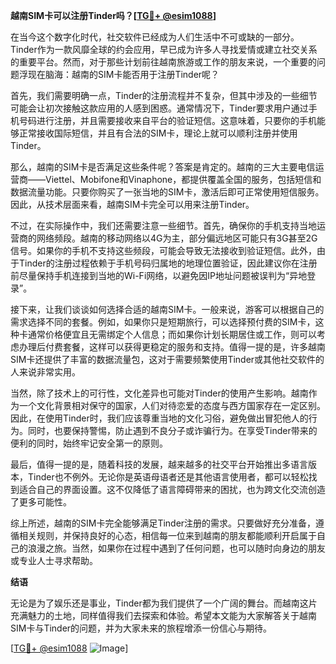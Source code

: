 **越南SIM卡可以注册Tinder吗？[[TG💪+ @esim1088](https://t.me/s/esim1088)]**

在当今这个数字化时代，社交软件已经成为人们生活中不可或缺的一部分。Tinder作为一款风靡全球的约会应用，早已成为许多人寻找爱情或建立社交关系的重要平台。然而，对于那些计划前往越南旅游或工作的朋友来说，一个重要的问题浮现在脑海：越南的SIM卡能否用于注册Tinder呢？

首先，我们需要明确一点，Tinder的注册流程并不复杂，但其中涉及的一些细节可能会让初次接触这款应用的人感到困惑。通常情况下，Tinder要求用户通过手机号码进行注册，并且需要接收来自平台的验证短信。这意味着，只要你的手机能够正常接收国际短信，并且有合法的SIM卡，理论上就可以顺利注册并使用Tinder。

那么，越南的SIM卡是否满足这些条件呢？答案是肯定的。越南的三大主要电信运营商——Viettel、Mobifone和Vinaphone，都提供覆盖全国的服务，包括短信和数据流量功能。只要你购买了一张当地的SIM卡，激活后即可正常使用短信服务。因此，从技术层面来看，越南SIM卡完全可以用来注册Tinder。

不过，在实际操作中，我们还需要注意一些细节。首先，确保你的手机支持当地运营商的网络频段。越南的移动网络以4G为主，部分偏远地区可能只有3G甚至2G信号。如果你的手机不支持这些频段，可能会导致无法接收到验证短信。此外，由于Tinder的注册过程依赖于手机号码归属地的地理位置验证，因此建议你在注册前尽量保持手机连接到当地的Wi-Fi网络，以避免因IP地址问题被误判为“异地登录”。

接下来，让我们谈谈如何选择合适的越南SIM卡。一般来说，游客可以根据自己的需求选择不同的套餐。例如，如果你只是短期旅行，可以选择预付费的SIM卡，这种卡通常价格便宜且无需绑定个人信息；而如果你计划长期居住或工作，则可以考虑办理后付费套餐，这样可以获得更稳定的服务和支持。值得一提的是，许多越南SIM卡还提供了丰富的数据流量包，这对于需要频繁使用Tinder或其他社交软件的人来说非常实用。

当然，除了技术上的可行性，文化差异也可能对Tinder的使用产生影响。越南作为一个文化背景相对保守的国家，人们对待恋爱的态度与西方国家存在一定区别。因此，在使用Tinder时，我们应该尊重当地的文化习俗，避免做出冒犯他人的行为。同时，也要保持警惕，防止遇到不良分子或诈骗行为。在享受Tinder带来的便利的同时，始终牢记安全第一的原则。

最后，值得一提的是，随着科技的发展，越来越多的社交平台开始推出多语言版本，Tinder也不例外。无论你是英语母语者还是其他语言使用者，都可以轻松找到适合自己的界面设置。这不仅降低了语言障碍带来的困扰，也为跨文化交流创造了更多可能性。

综上所述，越南的SIM卡完全能够满足Tinder注册的需求。只要做好充分准备，遵循相关规则，并保持良好的心态，相信每一位来到越南的朋友都能顺利开启属于自己的浪漫之旅。当然，如果你在过程中遇到了任何问题，也可以随时向身边的朋友或专业人士寻求帮助。

**结语**

无论是为了娱乐还是事业，Tinder都为我们提供了一个广阔的舞台。而越南这片充满魅力的土地，同样值得我们去探索和体验。希望本文能为大家解答关于越南SIM卡与Tinder的问题，并为大家未来的旅程增添一份信心与期待。

[[TG💪+ @esim1088](https://t.me/s/esim1088) ![Image](https://i.postimg.cc/4NQfJmqS/Snipaste-2025-05-13-00-14-12.png)]